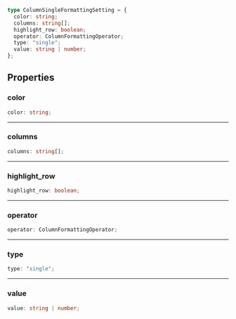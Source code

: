 ```ts
type ColumnSingleFormattingSetting = {
  color: string;
  columns: string[];
  highlight_row: boolean;
  operator: ColumnFormattingOperator;
  type: "single";
  value: string | number;
};
```

## Properties

### color

```ts
color: string;
```

***

### columns

```ts
columns: string[];
```

***

### highlight\_row

```ts
highlight_row: boolean;
```

***

### operator

```ts
operator: ColumnFormattingOperator;
```

***

### type

```ts
type: "single";
```

***

### value

```ts
value: string | number;
```
